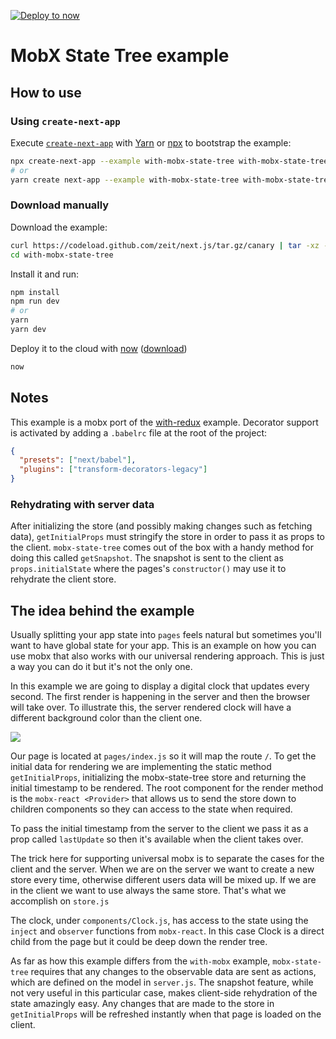 [![Deploy to now](https://deploy.now.sh/static/button.svg)](https://deploy.now.sh/?repo=https://github.com/zeit/next.js/tree/master/examples/with-mobx-state-tree)

# MobX State Tree example

## How to use

### Using `create-next-app`

Execute [`create-next-app`](https://github.com/segmentio/create-next-app) with [Yarn](https://yarnpkg.com/lang/en/docs/cli/create/) or [npx](https://github.com/zkat/npx#readme) to bootstrap the example:

```bash
npx create-next-app --example with-mobx-state-tree with-mobx-state-tree-app
# or
yarn create next-app --example with-mobx-state-tree with-mobx-state-tree-app
```

### Download manually

Download the example:

```bash
curl https://codeload.github.com/zeit/next.js/tar.gz/canary | tar -xz --strip=2 next.js-canary/examples/with-mobx-state-tree
cd with-mobx-state-tree
```

Install it and run:

```bash
npm install
npm run dev
# or
yarn
yarn dev
```

Deploy it to the cloud with [now](https://zeit.co/now) ([download](https://zeit.co/download))

```bash
now
```

## Notes

This example is a mobx port of the [with-redux](https://github.com/zeit/next.js/tree/master/examples/with-redux) example. Decorator support is activated by adding a `.babelrc` file at the root of the project:

```json
{
  "presets": ["next/babel"],
  "plugins": ["transform-decorators-legacy"]
}
```

### Rehydrating with server data

After initializing the store (and possibly making changes such as fetching data), `getInitialProps` must stringify the store in order to pass it as props to the client. `mobx-state-tree` comes out of the box with a handy method for doing this called `getSnapshot`. The snapshot is sent to the client as `props.initialState` where the pages's `constructor()` may use it to rehydrate the client store.

## The idea behind the example

Usually splitting your app state into `pages` feels natural but sometimes you'll want to have global state for your app. This is an example on how you can use mobx that also works with our universal rendering approach. This is just a way you can do it but it's not the only one.

In this example we are going to display a digital clock that updates every second. The first render is happening in the server and then the browser will take over. To illustrate this, the server rendered clock will have a different background color than the client one.

![](http://i.imgur.com/JCxtWSj.gif)

Our page is located at `pages/index.js` so it will map the route `/`. To get the initial data for rendering we are implementing the static method `getInitialProps`, initializing the mobx-state-tree store and returning the initial timestamp to be rendered. The root component for the render method is the `mobx-react <Provider>` that allows us to send the store down to children components so they can access to the state when required.

To pass the initial timestamp from the server to the client we pass it as a prop called `lastUpdate` so then it's available when the client takes over.

The trick here for supporting universal mobx is to separate the cases for the client and the server. When we are on the server we want to create a new store every time, otherwise different users data will be mixed up. If we are in the client we want to use always the same store. That's what we accomplish on `store.js`

The clock, under `components/Clock.js`, has access to the state using the `inject` and `observer` functions from `mobx-react`. In this case Clock is a direct child from the page but it could be deep down the render tree.

As far as how this example differs from the `with-mobx` example, `mobx-state-tree` requires that any changes to the observable data are sent as actions, which are defined on the model in `server.js`. The snapshot feature, while not very useful in this particular case, makes client-side rehydration of the state amazingly easy. Any changes that are made to the store in `getInitialProps` will be refreshed instantly when that page is loaded on the client.
